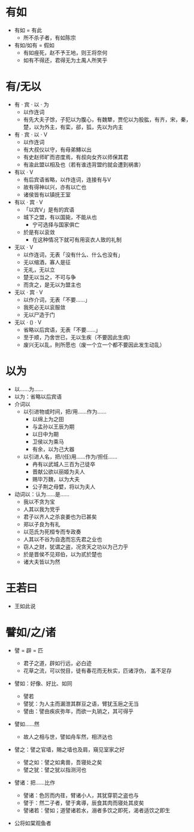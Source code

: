 # 有如
* 有如 = 有此
	* 所不杀子者，有如陈宗
* 有如/如有 = 假如
	* 有如痤死，赵不予王地，则王将奈何
	* 如有不得还，君得无为土禺人所笑乎
# 有/无以
* 有 · 宾 · 以 · 为
	* 以作连词
	* 有先大夫子馀，子犯以为腹心，有魏犨，贾佗以为股肱，有齐，宋，秦，楚，以为外主，有栾，郤，狐，先以为内主
* 有 · 宾 · 以 · V
	* 以作连词
	* 有大叔仪以守，有母弟鱄以出
	* 有史赵师旷而咨度焉，有叔向女齐以师保其君
	* 有渝此盟以相及也（若有谁违背盟约就会遭到祸害）
* 有以 · V
	* 有后宾语省略，以作连词，连接有与V
	* 故有得神以兴，亦有以亡也
	* 诸侯皆有以镇抚王室
* 有以 · 宾 · V
	* 「以宾V」是有的宾语
	* 城下之盟，有以国毙，不能从也
		* 宁可选择与国家俱亡
	* 於是有以衮敛
		* 在这种情况下就可有用衮衣人致的礼制
* 无以 · V
	* 以作连词，无表「没有什么、什么也没有」
	* 无以缩酒，寡人是征
	* 无礼，无以立
	* 楚无以当之，不可与争
	* 而贪之，是无以为盟主也
* 无以 · 宾 · V
	* 以作介词，无表「不要……」
	* 我死必无以衮服敛
	* 无以尸造于门
* 无以 · () · V
	* 省略以后宾语，无表「不要……」
	* 至于顺，乃舍世已，无以生疾（不要因此生病）
	* 废兴无以乱，則所愿也（废一个立一个都不要因此发生动乱）
# 以为
* 以……为……
* 以为：省略以后宾语
* 介词以
	* 以引进物或时间，把/用……作为……
		* 以绵上为之田
		* 与孟孙以王辰为期
		* 以日中为期
		* 卫侯以为乘马
		* 有余，以为己大器
	* 以引进人名，把/(任)用……作为/担任……
		* 冉有以武城人三百为己徒卒
		* 晋献公欲以丽姬为夫人
		* 赐毕万魏，以为大夫
		* 公子荆之母嬖，将以为夫人
* 动词以：认为……是……
	* 我以不贪为宝
	* 人其以我为党乎
	* 君子以齐人之杀哀姜也为已甚矣
	* 郑以子良为有礼
	* 以范氏为死桓专而专政奏
	* 人其以不谷为自逸而忘先君之业也
	* 窃人之财，犹谓之盗，况贪天之功以为己力乎
	* 於是晋侯不见郑伯，以为贰於楚也
	* 诸大夫皆以为然
# 王若曰
* 王如此说
# 譬如/之/诸
* 譬 = 辟 = 匹
	* 君子之道，辟如行远，必白迹
	* 花草之流，可以悦目，徒有春花而无秋实，匹诸浮伪， 盖不足存
* 譬如：好像、好比、如同
	* 譬若
	* 譬犹：为人主而漏泄其群豆之语，臂犹玉巵之无当
	* 譬由：譬由疾疢弥年，而欲一丸销之，其可得乎
* 譬如……然
	* 故人之相与世，譬如舟车然，相济达也
* 譬之：譬之官墙，賜之墙也及肩，窺见室家之好
	* 譬之如：譬之如禽兽，吾寝处之矣
	* 譬之犹：譬之犹以指测河也
* 譬诸：把……比作
	* 譬诸：色厉而内荏，臂诸小人，其犹穿箭之盗也与
	* 譬于：然二子者，譬于禽導，辰食其肉而寝处其皮矣
	* 譬诸若：譬如；道譬诸若水，溺者多饮之即死，渴者适饮之即生


* 公将如棠观鱼者